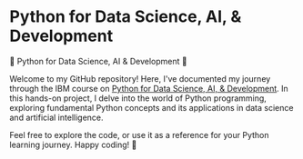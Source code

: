 # Python for Data Science, AI, & Development

🐍 Python for Data Science, AI & Development 🚀

Welcome to my GitHub repository! Here, I've documented my journey through the IBM course on <a href="https://www.coursera.org/learn/python-for-applied-data-science-ai">Python for Data Science, AI, & Development</a>. In this hands-on project, I delve into the world of Python programming, exploring fundamental Python concepts and its applications in data science and artificial intelligence.

Feel free to explore the code, or use it as a reference for your Python learning journey. Happy coding! 🚀
